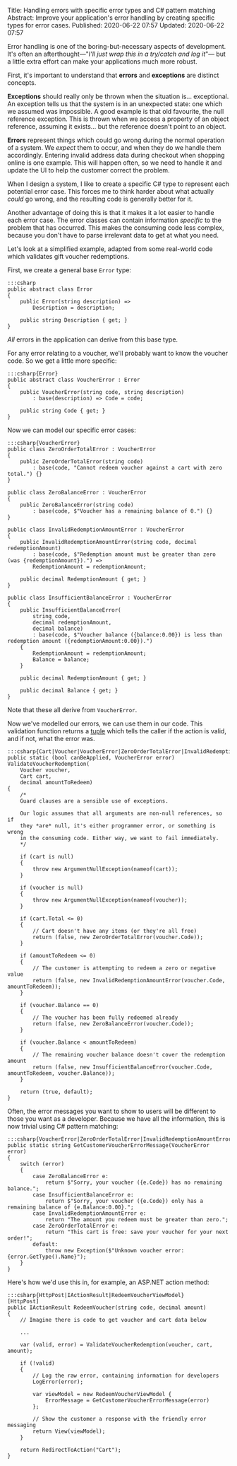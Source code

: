 Title: Handling errors with specific error types and C# pattern matching
Abstract: Improve your application's error handling by creating specific types for error cases.
Published: 2020-06-22 07:57
Updated: 2020-06-22 07:57

Error handling is one of the boring-but-necessary aspects of development. It's often an afterthought—"_I'll just wrap this in a try/catch and log it_"— but a little extra effort can make your applications much more robust.

First, it's important to understand that **errors** and **exceptions** are distinct concepts.

**Exceptions** should really only be thrown when the situation is... exceptional. An exception tells us that the system is in an unexpected state: one which we assumed was impossible. A good example is that old favourite, the null reference exception. This is thrown when we access a property of an object reference, assuming it exists... but the reference doesn't point to an object. 

**Errors** represent things which could go wrong during the normal operation of a system. We _expect_ them to occur, and when they do we handle them accordingly. Entering invalid address data during checkout when shopping online is one example. This will happen often, so we need to handle it and update the UI to help the customer correct the problem.

When I design a system, I like to create a specific C# type to represent each potential error case. This forces me to think harder about what actually _could_ go wrong, and the resulting code is generally better for it.

Another advantage of doing this is that it makes it a lot easier to handle each error case. The error classes can contain information _specific_ to the problem that has occurred. This makes the consuming code less complex, because you don't have to parse irrelevant data to get at what you need.

Let's look at a simplified example, adapted from some real-world code which validates gift voucher redemptions. 

First, we create a general base `Error` type:

    :::csharp
    public abstract class Error
    {
        public Error(string description) =>
            Description = description;

        public string Description { get; }
    }

_All_ errors in the application can derive from this base type.

For any error relating to a voucher, we'll probably want to know the voucher code. So we get a little more specific:

    :::csharp{Error}
    public abstract class VoucherError : Error
    {
        public VoucherError(string code, string description) 
            : base(description) => Code = code;
        
        public string Code { get; }
    }

Now we can model our specific error cases:

    :::csharp{VoucherError}
    public class ZeroOrderTotalError : VoucherError 
    {
        public ZeroOrderTotalError(string code) 
            : base(code, "Cannot redeem voucher against a cart with zero total.") {}
    }

    public class ZeroBalanceError : VoucherError 
    {
        public ZeroBalanceError(string code) 
            : base(code, $"Voucher has a remaining balance of 0.") {}
    }

    public class InvalidRedemptionAmountError : VoucherError 
    {
        public InvalidRedemptionAmountError(string code, decimal redemptionAmount)
            : base(code, $"Redemption amount must be greater than zero (was {redemptionAmount}).") =>
            RedemptionAmount = redemptionAmount;

        public decimal RedemptionAmount { get; }
    }

    public class InsufficientBalanceError : VoucherError 
    {
        public InsufficientBalanceError(
            string code, 
            decimal redemptionAmount, 
            decimal balance)
            : base(code, $"Voucher balance ({balance:0.00}) is less than redemption amount ({redemptionAmount:0.00}).")
        {
            RedemptionAmount = redemptionAmount;
            Balance = balance;
        }

        public decimal RedemptionAmount { get; }

        public decimal Balance { get; }
    }

Note that these all derive from `VoucherError`.

Now we've modelled our errors, we can use them in our code. This validation function returns a [tuple](https://docs.microsoft.com/en-us/dotnet/csharp/tuples) which tells the caller if the action is valid, and if not, what the error was.

    :::csharp{Cart|Voucher|VoucherError|ZeroOrderTotalError|InvalidRedemptionAmountError|ZeroBalanceError|InsufficientBalanceError}
    public static (bool canBeApplied, VoucherError error) ValidateVoucherRedemption(
        Voucher voucher, 
        Cart cart,
        decimal amountToRedeem)
    {
        /* 
        Guard clauses are a sensible use of exceptions.
        
        Our logic assumes that all arguments are non-null references, so if 
        they *are* null, it's either programmer error, or something is wrong 
        in the consuming code. Either way, we want to fail immediately.
        */
        
        if (cart is null)
        {
            throw new ArgumentNullException(nameof(cart));
        }

        if (voucher is null)
        {
            throw new ArgumentNullException(nameof(voucher));
        }
        
        if (cart.Total <= 0)
        {
            // Cart doesn't have any items (or they're all free)
            return (false, new ZeroOrderTotalError(voucher.Code));
        }

        if (amountToRedeem <= 0)
        {
            // The customer is attempting to redeem a zero or negative value
            return (false, new InvalidRedemptionAmountError(voucher.Code, amountToRedeem));
        }

        if (voucher.Balance == 0)
        {
            // The voucher has been fully redeemed already
            return (false, new ZeroBalanceError(voucher.Code));
        }
        
        if (voucher.Balance < amountToRedeem)
        {
            // The remaining voucher balance doesn't cover the redemption amount
            return (false, new InsufficientBalanceError(voucher.Code, amountToRedeem, voucher.Balance));
        }

        return (true, default);
    }

Often, the error messages you want to show to users will be different to those you want as a developer. Because we have all the information, this is now trivial using C# pattern matching:

    :::csharp{VoucherError|ZeroOrderTotalError|InvalidRedemptionAmountError|ZeroBalanceError|InsufficientBalanceError}
    public static string GetCustomerVoucherErrorMessage(VoucherError error)
    {
        switch (error)
        {
            case ZeroBalanceError e:
                return $"Sorry, your voucher ({e.Code}) has no remaining balance.";
            case InsufficientBalanceError e:
                return $"Sorry, your voucher ({e.Code}) only has a remaining balance of {e.Balance:0.00}.";
            case InvalidRedemptionAmountError e:
                return "The amount you redeem must be greater than zero.";
            case ZeroOrderTotalError e:
                return "This cart is free: save your voucher for your next order!";
            default:
                throw new Exception($"Unknown voucher error: {error.GetType().Name}");
        }
    }

Here's how we'd use this in, for example, an ASP.NET action method:

    :::csharp{HttpPost|IActionResult|RedeemVoucherViewModel}
    [HttpPost]
    public IActionResult RedeemVoucher(string code, decimal amount)
    {
        // Imagine there is code to get voucher and cart data below

        ... 

        var (valid, error) = ValidateVoucherRedemption(voucher, cart, amount);

        if (!valid)
        {
            // Log the raw error, containing information for developers
            LogError(error);

            var viewModel = new RedeemVoucherViewModel {
                ErrorMessage = GetCustomerVoucherErrorMessage(error)
            };

            // Show the customer a response with the friendly error messaging
            return View(viewModel);
        }

        return RedirectToAction("Cart");
    }
